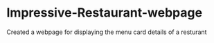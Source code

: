 # Impressive-Restaurant-webpage
Created a webpage for displaying the menu card details of a resturant
